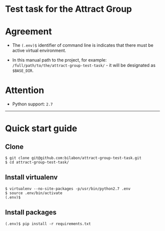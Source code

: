 Test task for the Attract Group
======

Agreement
=========

- The `(.env)$` identifier of command line is indicates that there must be active virtual environment.

- In this manual path to the project, for example: `/full/path/to/the/attract-group-test-task/` - it will be designated as `$BASE_DIR`.


Attention
=========

- Python support: `2.7`

-------

Quick start guide
=================

Clone
-----


    $ git clone git@github.com:bilabon/attract-group-test-task.git
    $ cd attract-group-test-task/


Install virtualenv
------------------


    $ virtualenv --no-site-packages -p/usr/bin/python2.7 .env
    $ source .env/bin/activate
    (.env)$


Install packages
----------------


    (.env)$ pip install -r requirements.txt
